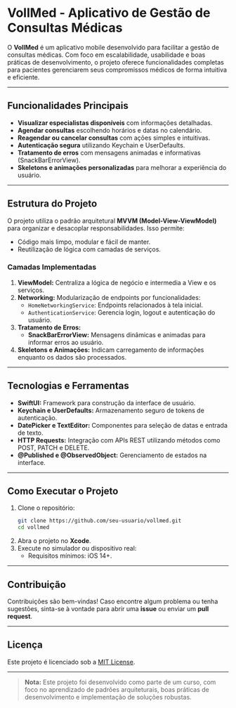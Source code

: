 # **VollMed - Aplicativo de Gestão de Consultas Médicas**

O **VollMed** é um aplicativo mobile desenvolvido para facilitar a gestão de consultas médicas. Com foco em escalabilidade, usabilidade e boas práticas de desenvolvimento, o projeto oferece funcionalidades completas para pacientes gerenciarem seus compromissos médicos de forma intuitiva e eficiente.

---

## **Funcionalidades Principais**
- **Visualizar especialistas disponíveis** com informações detalhadas.
- **Agendar consultas** escolhendo horários e datas no calendário.
- **Reagendar ou cancelar consultas** com ações simples e intuitivas.
- **Autenticação segura** utilizando Keychain e UserDefaults.
- **Tratamento de erros** com mensagens animadas e informativas (SnackBarErrorView).
- **Skeletons e animações personalizadas** para melhorar a experiência do usuário.

---

## **Estrutura do Projeto**
O projeto utiliza o padrão arquitetural **MVVM (Model-View-ViewModel)** para organizar e desacoplar responsabilidades. Isso permite:
- Código mais limpo, modular e fácil de manter.
- Reutilização de lógica com camadas de serviços.

### **Camadas Implementadas**
1. **ViewModel:** Centraliza a lógica de negócio e intermedia a View e os serviços.
2. **Networking:** Modularização de endpoints por funcionalidades:
   - `HomeNetworkingService`: Endpoints relacionados à tela inicial.
   - `AuthenticationService`: Gerencia login, logout e autenticação do usuário.
3. **Tratamento de Erros:** 
   - **SnackBarErrorView:** Mensagens dinâmicas e animadas para informar erros ao usuário.
4. **Skeletons e Animações:** Indicam carregamento de informações enquanto os dados são processados.

---

## **Tecnologias e Ferramentas**
- **SwiftUI:** Framework para construção da interface de usuário.
- **Keychain e UserDefaults:** Armazenamento seguro de tokens de autenticação.
- **DatePicker e TextEditor:** Componentes para seleção de datas e entrada de texto.
- **HTTP Requests:** Integração com APIs REST utilizando métodos como POST, PATCH e DELETE.
- **@Published e @ObservedObject:** Gerenciamento de estados na interface.

---

## **Como Executar o Projeto**
1. Clone o repositório:
   ```bash
   git clone https://github.com/seu-usuario/vollmed.git
   cd vollmed
   ```
2. Abra o projeto no **Xcode**.
3. Execute no simulador ou dispositivo real:
   - Requisitos mínimos: iOS 14+.

---

## **Contribuição**
Contribuições são bem-vindas! Caso encontre algum problema ou tenha sugestões, sinta-se à vontade para abrir uma **issue** ou enviar um **pull request**.

---

## **Licença**
Este projeto é licenciado sob a [MIT License](LICENSE).

---

> **Nota:** Este projeto foi desenvolvido como parte de um curso, com foco no aprendizado de padrões arquiteturais, boas práticas de desenvolvimento e implementação de soluções robustas.
